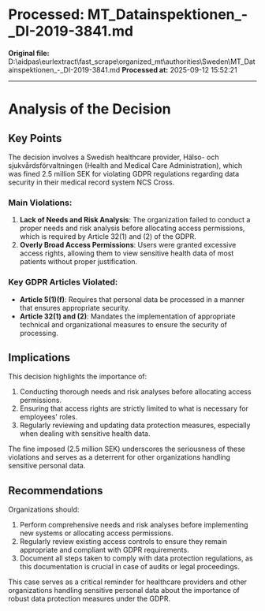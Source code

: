# Processed: MT_Datainspektionen_-_DI-2019-3841.md

**Original file:** D:\aidpas\eurlextract\fast_scrape\organized_mt\authorities\Sweden\MT_Datainspektionen_-_DI-2019-3841.md
**Processed at:** 2025-09-12 15:52:21

---

# Analysis of the Decision

## Key Points
The decision involves a Swedish healthcare provider, Hälso- och sjukvårdsförvaltningen (Health and Medical Care Administration), which was fined 2.5 million SEK for violating GDPR regulations regarding data security in their medical record system NCS Cross.

### Main Violations:
1. **Lack of Needs and Risk Analysis**: The organization failed to conduct a proper needs and risk analysis before allocating access permissions, which is required by Article 32(1) and (2) of the GDPR.
2. **Overly Broad Access Permissions**: Users were granted excessive access rights, allowing them to view sensitive health data of most patients without proper justification.

### Key GDPR Articles Violated:
- **Article 5(1)(f)**: Requires that personal data be processed in a manner that ensures appropriate security.
- **Article 32(1) and (2)**: Mandates the implementation of appropriate technical and organizational measures to ensure the security of processing.

## Implications
This decision highlights the importance of:
1. Conducting thorough needs and risk analyses before allocating access permissions.
2. Ensuring that access rights are strictly limited to what is necessary for employees' roles.
3. Regularly reviewing and updating data protection measures, especially when dealing with sensitive health data.

The fine imposed (2.5 million SEK) underscores the seriousness of these violations and serves as a deterrent for other organizations handling sensitive personal data.

## Recommendations
Organizations should:
1. Perform comprehensive needs and risk analyses before implementing new systems or allocating access permissions.
2. Regularly review existing access controls to ensure they remain appropriate and compliant with GDPR requirements.
3. Document all steps taken to comply with data protection regulations, as this documentation is crucial in case of audits or legal proceedings.

This case serves as a critical reminder for healthcare providers and other organizations handling sensitive personal data about the importance of robust data protection measures under the GDPR.